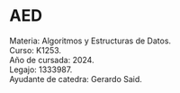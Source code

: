 # AED
Materia: Algoritmos y Estructuras de Datos.  
Curso: K1253.  
Año de cursada: 2024.  
Legajo: 1333987.  
Ayudante de catedra: Gerardo Said.  
